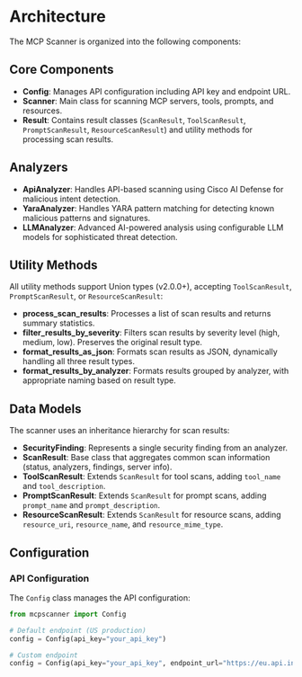 # Architecture

The MCP Scanner is organized into the following components:

## Core Components

- **Config**: Manages API configuration including API key and endpoint URL.
- **Scanner**: Main class for scanning MCP servers, tools, prompts, and resources.
- **Result**: Contains result classes (`ScanResult`, `ToolScanResult`, `PromptScanResult`, `ResourceScanResult`) and utility methods for processing scan results.

## Analyzers

- **ApiAnalyzer**: Handles API-based scanning using Cisco AI Defense for malicious intent detection.
- **YaraAnalyzer**: Handles YARA pattern matching for detecting known malicious patterns and signatures.
- **LLMAnalyzer**: Advanced AI-powered analysis using configurable LLM models for sophisticated threat detection.

## Utility Methods

All utility methods support Union types (v2.0.0+), accepting `ToolScanResult`, `PromptScanResult`, or `ResourceScanResult`:

- **process_scan_results**: Processes a list of scan results and returns summary statistics.
- **filter_results_by_severity**: Filters scan results by severity level (high, medium, low). Preserves the original result type.
- **format_results_as_json**: Formats scan results as JSON, dynamically handling all three result types.
- **format_results_by_analyzer**: Formats results grouped by analyzer, with appropriate naming based on result type.

## Data Models

The scanner uses an inheritance hierarchy for scan results:

- **SecurityFinding**: Represents a single security finding from an analyzer.
- **ScanResult**: Base class that aggregates common scan information (status, analyzers, findings, server info).
- **ToolScanResult**: Extends `ScanResult` for tool scans, adding `tool_name` and `tool_description`.
- **PromptScanResult**: Extends `ScanResult` for prompt scans, adding `prompt_name` and `prompt_description`.
- **ResourceScanResult**: Extends `ScanResult` for resource scans, adding `resource_uri`, `resource_name`, and `resource_mime_type`.

## Configuration

### API Configuration

The `Config` class manages the API configuration:

```python
from mcpscanner import Config

# Default endpoint (US production)
config = Config(api_key="your_api_key")

# Custom endpoint
config = Config(api_key="your_api_key", endpoint_url="https://eu.api.inspect.aidefense.security.cisco.com/api/v1")
```
